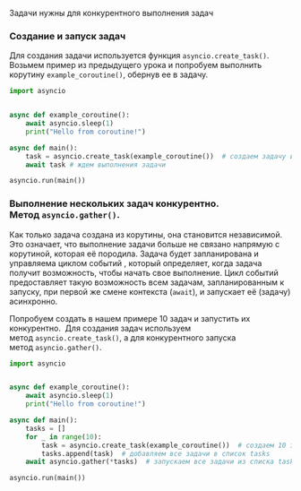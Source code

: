 Задачи нужны для конкурентного выполнения задач

### Создание и запуск задач

Для создания задачи используется функция `asyncio.create_task()`. Возьмем пример из предыдущего урока и попробуем выполнить корутину `example_coroutine()`, обернув ее в задачу. 

```python
import asyncio


async def example_coroutine():
    await asyncio.sleep(1) 
    print("Hello from coroutine!")

async def main():
    task = asyncio.create_task(example_coroutine())  # создаем задачу из корутины example_coroutine()
    await task # ждем выполнения задачи

asyncio.run(main())
```

### Выполнение нескольких задач конкурентно. Метод `asyncio.gather()`.

Как только задача создана из корутины, она становится независимой. Это означает, что выполнение задачи больше не связано напрямую с корутиной, которая её породила. Задача будет запланирована и управляема циклом событий , который определяет, когда задача получит возможность, чтобы начать свое выполнение. Цикл событий предоставляет такую возможность всем задачам, запланированным к запуску, при первой же смене контекста (`await`), и запускает её (задачу) асинхронно.

Попробуем создать в нашем примере 10 задач и запустить их конкурентно.  Для создания задач используем метод `asyncio.create_task()`, а для конкурентного запуска метод `asyncio.gather()`.

```python
import asyncio


async def example_coroutine():
    await asyncio.sleep(1)
    print("Hello from coroutine!")

async def main():
    tasks = []
    for _ in range(10):
        task = asyncio.create_task(example_coroutine())  # создаем 10 задач
        tasks.append(task)  # добавляем все задачи в список tasks
    await asyncio.gather(*tasks)  # запускаем все задачи из списка tasks

asyncio.run(main())
```